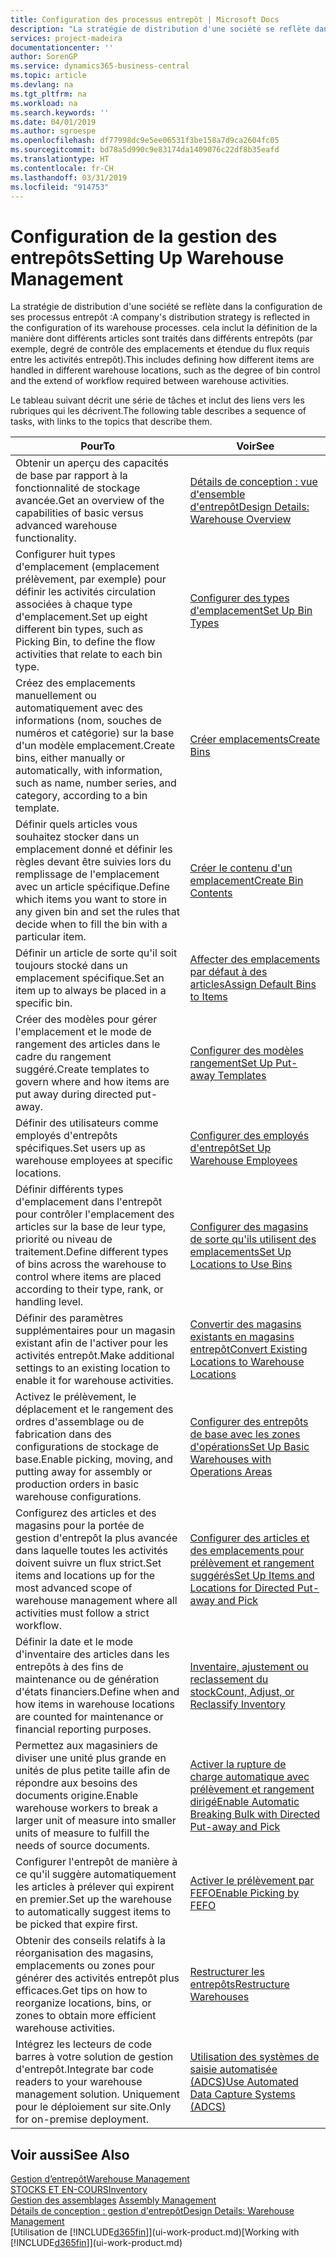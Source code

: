 ```yaml
---
title: Configuration des processus entrepôt | Microsoft Docs
description: "La stratégie de distribution d'une société se reflète dans la configuration de ses processus entrepôt : cela inclut la définition de la manière dont différents articles sont traités dans différents entrepôts (par exemple, degré de contrôle des emplacements et étendue du flux requis entre les activités entrepôt)."
services: project-madeira
documentationcenter: ''
author: SorenGP
ms.service: dynamics365-business-central
ms.topic: article
ms.devlang: na
ms.tgt_pltfrm: na
ms.workload: na
ms.search.keywords: ''
ms.date: 04/01/2019
ms.author: sgroespe
ms.openlocfilehash: df77998dc9e5ee06531f3be158a7d9ca2604fc05
ms.sourcegitcommit: bd78a5d990c9e83174da1409076c22df8b35eafd
ms.translationtype: HT
ms.contentlocale: fr-CH
ms.lasthandoff: 03/31/2019
ms.locfileid: "914753"
---
```

# <a name="setting-up-warehouse-management"></a><span data-ttu-id="771e7-104">Configuration de la gestion des entrepôts</span><span class="sxs-lookup"><span data-stu-id="771e7-104">Setting Up Warehouse Management</span></span>
<span data-ttu-id="771e7-105">La stratégie de distribution d'une société se reflète dans la configuration de ses processus entrepôt :</span><span class="sxs-lookup"><span data-stu-id="771e7-105">A company's distribution strategy is reflected in the configuration of its warehouse processes.</span></span> <span data-ttu-id="771e7-106">cela inclut la définition de la manière dont différents articles sont traités dans différents entrepôts (par exemple, degré de contrôle des emplacements et étendue du flux requis entre les activités entrepôt).</span><span class="sxs-lookup"><span data-stu-id="771e7-106">This includes defining how different items are handled in different warehouse locations, such as the degree of bin control and the extend of workflow required between warehouse activities.</span></span>  

 <span data-ttu-id="771e7-107">Le tableau suivant décrit une série de tâches et inclut des liens vers les rubriques qui les décrivent.</span><span class="sxs-lookup"><span data-stu-id="771e7-107">The following table describes a sequence of tasks, with links to the topics that describe them.</span></span>   

|<span data-ttu-id="771e7-108">**Pour**</span><span class="sxs-lookup"><span data-stu-id="771e7-108">**To**</span></span>|<span data-ttu-id="771e7-109">**Voir**</span><span class="sxs-lookup"><span data-stu-id="771e7-109">**See**</span></span>|  
|------------|-------------|  
|<span data-ttu-id="771e7-110">Obtenir un aperçu des capacités de base par rapport à la fonctionnalité de stockage avancée.</span><span class="sxs-lookup"><span data-stu-id="771e7-110">Get an overview of the capabilities of basic versus advanced warehouse functionality.</span></span>|[<span data-ttu-id="771e7-111">Détails de conception : vue d'ensemble d'entrepôt</span><span class="sxs-lookup"><span data-stu-id="771e7-111">Design Details: Warehouse Overview</span></span>](design-details-warehouse-overview.md)|  
|<span data-ttu-id="771e7-112">Configurer huit types d'emplacement (emplacement prélèvement, par exemple) pour définir les activités circulation associées à chaque type d'emplacement.</span><span class="sxs-lookup"><span data-stu-id="771e7-112">Set up eight different bin types, such as Picking Bin, to define the flow activities that relate to each bin type.</span></span>|[<span data-ttu-id="771e7-113">Configurer des types d'emplacement</span><span class="sxs-lookup"><span data-stu-id="771e7-113">Set Up Bin Types</span></span>](warehouse-how-to-set-up-bin-types.md)|  
|<span data-ttu-id="771e7-114">Créez des emplacements manuellement ou automatiquement avec des informations (nom, souches de numéros et catégorie) sur la base d'un modèle emplacement.</span><span class="sxs-lookup"><span data-stu-id="771e7-114">Create bins, either manually or automatically, with information, such as name, number series, and category, according to a bin template.</span></span>|[<span data-ttu-id="771e7-115">Créer emplacements</span><span class="sxs-lookup"><span data-stu-id="771e7-115">Create Bins</span></span>](warehouse-how-to-create-individual-bins.md)|  
|<span data-ttu-id="771e7-116">Définir quels articles vous souhaitez stocker dans un emplacement donné et définir les règles devant être suivies lors du remplissage de l'emplacement avec un article spécifique.</span><span class="sxs-lookup"><span data-stu-id="771e7-116">Define which items you want to store in any given bin and set the rules that decide when to fill the bin with a particular item.</span></span>|[<span data-ttu-id="771e7-117">Créer le contenu d'un emplacement</span><span class="sxs-lookup"><span data-stu-id="771e7-117">Create Bin Contents</span></span>](warehouse-how-to-set-up-bin-contents.md)|  
|<span data-ttu-id="771e7-118">Définir un article de sorte qu'il soit toujours stocké dans un emplacement spécifique.</span><span class="sxs-lookup"><span data-stu-id="771e7-118">Set an item up to always be placed in a specific bin.</span></span>|[<span data-ttu-id="771e7-119">Affecter des emplacements par défaut à des articles</span><span class="sxs-lookup"><span data-stu-id="771e7-119">Assign Default Bins to Items</span></span>](warehouse-how-to-assign-default-bins-to-items.md)|
|<span data-ttu-id="771e7-120">Créer des modèles pour gérer l'emplacement et le mode de rangement des articles dans le cadre du rangement suggéré.</span><span class="sxs-lookup"><span data-stu-id="771e7-120">Create templates to govern where and how items are put away during directed put-away.</span></span>|[<span data-ttu-id="771e7-121">Configurer des modèles rangement</span><span class="sxs-lookup"><span data-stu-id="771e7-121">Set Up Put-away Templates</span></span>](warehouse-how-to-set-up-put-away-templates.md)|
|<span data-ttu-id="771e7-122">Définir des utilisateurs comme employés d'entrepôts spécifiques.</span><span class="sxs-lookup"><span data-stu-id="771e7-122">Set users up as warehouse employees at specific locations.</span></span>|[<span data-ttu-id="771e7-123">Configurer des employés d'entrepôt</span><span class="sxs-lookup"><span data-stu-id="771e7-123">Set Up Warehouse Employees</span></span>](warehouse-how-to-set-up-warehouse-employees.md)|
|<span data-ttu-id="771e7-124">Définir différents types d'emplacement dans l'entrepôt pour contrôler l'emplacement des articles sur la base de leur type, priorité ou niveau de traitement.</span><span class="sxs-lookup"><span data-stu-id="771e7-124">Define different types of bins across the warehouse to control where items are placed according to their type, rank, or handling level.</span></span>|[<span data-ttu-id="771e7-125">Configurer des magasins de sorte qu'ils utilisent des emplacements</span><span class="sxs-lookup"><span data-stu-id="771e7-125">Set Up Locations to Use Bins</span></span>](warehouse-how-to-set-up-locations-to-use-bins.md)|
|<span data-ttu-id="771e7-126">Définir des paramètres supplémentaires pour un magasin existant afin de l'activer pour les activités entrepôt.</span><span class="sxs-lookup"><span data-stu-id="771e7-126">Make additional settings to an existing location to enable it for warehouse activities.</span></span>|[<span data-ttu-id="771e7-127">Convertir des magasins existants en magasins entrepôt</span><span class="sxs-lookup"><span data-stu-id="771e7-127">Convert Existing Locations to Warehouse Locations</span></span>](warehouse-how-to-convert-existing-locations-to-warehouse-locations.md)|
|<span data-ttu-id="771e7-128">Activez le prélèvement, le déplacement et le rangement des ordres d'assemblage ou de fabrication dans des configurations de stockage de base.</span><span class="sxs-lookup"><span data-stu-id="771e7-128">Enable picking, moving, and putting away for assembly or production orders in basic warehouse configurations.</span></span>|[<span data-ttu-id="771e7-129">Configurer des entrepôts de base avec les zones d'opérations</span><span class="sxs-lookup"><span data-stu-id="771e7-129">Set Up Basic Warehouses with Operations Areas</span></span>](warehouse-how-to-set-up-basic-warehouses-with-operations-areas.md)|  
|<span data-ttu-id="771e7-130">Configurez des articles et des magasins pour la portée de gestion d'entrepôt la plus avancée dans laquelle toutes les activités doivent suivre un flux strict.</span><span class="sxs-lookup"><span data-stu-id="771e7-130">Set items and locations up for the most advanced scope of warehouse management where all activities must follow a strict workflow.</span></span>|[<span data-ttu-id="771e7-131">Configurer des articles et des emplacements pour prélèvement et rangement suggérés</span><span class="sxs-lookup"><span data-stu-id="771e7-131">Set Up Items and Locations for Directed Put-away and Pick</span></span>](warehouse-how-to-set-up-items-for-directed-put-away-and-pick.md)|  
|<span data-ttu-id="771e7-132">Définir la date et le mode d'inventaire des articles dans les entrepôts à des fins de maintenance ou de génération d'états financiers.</span><span class="sxs-lookup"><span data-stu-id="771e7-132">Define when and how items in warehouse locations are counted for maintenance or financial reporting purposes.</span></span>|[<span data-ttu-id="771e7-133">Inventaire, ajustement ou reclassement du stock</span><span class="sxs-lookup"><span data-stu-id="771e7-133">Count, Adjust, or Reclassify Inventory</span></span>](inventory-how-count-adjust-reclassify.md)|
|<span data-ttu-id="771e7-134">Permettez aux magasiniers de diviser une unité plus grande en unités de plus petite taille afin de répondre aux besoins des documents origine.</span><span class="sxs-lookup"><span data-stu-id="771e7-134">Enable warehouse workers to break a larger unit of measure into smaller units of measure to fulfill the needs of source documents.</span></span>|[<span data-ttu-id="771e7-135">Activer la rupture de charge automatique avec prélèvement et rangement dirigé</span><span class="sxs-lookup"><span data-stu-id="771e7-135">Enable Automatic Breaking Bulk with Directed Put-away and Pick</span></span>](warehouse-enable-automatic-breaking-bulk-with-directed-put-away-and-pick.md)|  
|<span data-ttu-id="771e7-136">Configurer l'entrepôt de manière à ce qu'il suggère automatiquement les articles à prélever qui expirent en premier.</span><span class="sxs-lookup"><span data-stu-id="771e7-136">Set up the warehouse to automatically suggest items to be picked that expire first.</span></span>|[<span data-ttu-id="771e7-137">Activer le prélèvement par FEFO</span><span class="sxs-lookup"><span data-stu-id="771e7-137">Enable Picking by FEFO</span></span>](warehouse-picking-by-fefo.md)|
|<span data-ttu-id="771e7-138">Obtenir des conseils relatifs à la réorganisation des magasins, emplacements ou zones pour générer des activités entrepôt plus efficaces.</span><span class="sxs-lookup"><span data-stu-id="771e7-138">Get tips on how to reorganize locations, bins, or zones to obtain more efficient warehouse activities.</span></span>|[<span data-ttu-id="771e7-139">Restructurer les entrepôts</span><span class="sxs-lookup"><span data-stu-id="771e7-139">Restructure Warehouses</span></span>](warehouse-how-to-restructure-warehouses.md)|
|<span data-ttu-id="771e7-140">Intégrez les lecteurs de code barres à votre solution de gestion d'entrepôt.</span><span class="sxs-lookup"><span data-stu-id="771e7-140">Integrate bar code readers to your warehouse management solution.</span></span> <span data-ttu-id="771e7-141">Uniquement pour le déploiement sur site.</span><span class="sxs-lookup"><span data-stu-id="771e7-141">Only for on-premise deployment.</span></span>|[<span data-ttu-id="771e7-142">Utilisation des systèmes de saisie automatisée (ADCS)</span><span class="sxs-lookup"><span data-stu-id="771e7-142">Use Automated Data Capture Systems (ADCS)</span></span>](warehouse-use-automated-data-capture-systems-adcs.md)|

## <a name="see-also"></a><span data-ttu-id="771e7-143">Voir aussi</span><span class="sxs-lookup"><span data-stu-id="771e7-143">See Also</span></span>  
[<span data-ttu-id="771e7-144">Gestion d’entrepôt</span><span class="sxs-lookup"><span data-stu-id="771e7-144">Warehouse Management</span></span>](warehouse-manage-warehouse.md)  
[<span data-ttu-id="771e7-145">STOCKS ET EN-COURS</span><span class="sxs-lookup"><span data-stu-id="771e7-145">Inventory</span></span>](inventory-manage-inventory.md)  
<span data-ttu-id="771e7-146">[Gestion des assemblages](assembly-assemble-items.md)  </span><span class="sxs-lookup"><span data-stu-id="771e7-146">[Assembly Management](assembly-assemble-items.md)  </span></span>  
[<span data-ttu-id="771e7-147">Détails de conception : gestion d'entrepôt</span><span class="sxs-lookup"><span data-stu-id="771e7-147">Design Details: Warehouse Management</span></span>](design-details-warehouse-management.md)  
<span data-ttu-id="771e7-148">[Utilisation de [!INCLUDE[d365fin](includes/d365fin_md.md)]](ui-work-product.md)</span><span class="sxs-lookup"><span data-stu-id="771e7-148">[Working with [!INCLUDE[d365fin](includes/d365fin_md.md)]](ui-work-product.md)</span></span>
